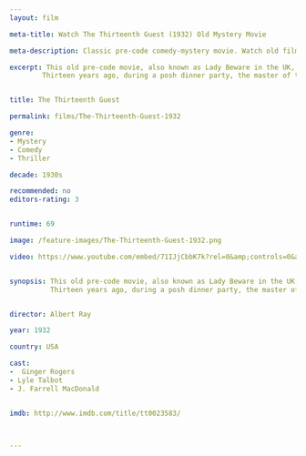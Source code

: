 ```yaml
---
layout: film

meta-title: Watch The Thirteenth Guest (1932) Old Mystery Movie

meta-description: Classic pre-code comedy-mystery movie. Watch old films online free at La Filmothèque.

excerpt: This old pre-code movie, also known as Lady Beware in the UK, is a somehow better-then-expected low-budget comedy-mystery movie.
        Thirteen years ago, during a posh dinner party, the master of the manner has died mysteriously and left all of his estates to the 13th guest whose identity remains unknown. Thirteen years later, the guests are invited back to the mansion and become the target of a masked villain.


title: The Thirteenth Guest

permalink: films/The-Thirteenth-Guest-1932

genre:
- Mystery
- Comedy
- Thriller

decade: 1930s

recommended: no
editors-rating: 3


runtime: 69

image: /feature-images/The-Thirteenth-Guest-1932.png

video: https://www.youtube.com/embed/71IJjCbbK7k?rel=0&amp;controls=0&amp;showinfo=0


synopsis: This old pre-code movie, also known as Lady Beware in the UK, is a somehow better-then-expected low-budget comedy-mystery movie.
          Thirteen years ago, during a posh dinner party, the master of the manner has died mysteriously and left all of his estates to the 13th guest whose identity remains unknown. Thirteen years later, the guests are invited back to the mansion and become the target of a masked villain.


director: Albert Ray

year: 1932

country: USA

cast:
-  Ginger Rogers
- Lyle Talbot
- J. Farrell MacDonald


imdb: http://www.imdb.com/title/tt0023583/



---
```

